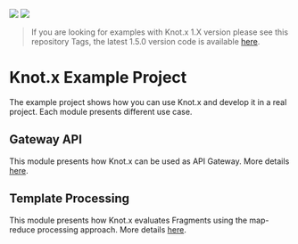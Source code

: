 [![][license img]][license]
[![][gitter img]][gitter]

> If you are looking for examples with Knot.x 1.X version please see this repository Tags,
the latest 1.5.0 version code is available
[here](https://github.com/Knotx/knotx-example-project/tree/1.5.0).

# Knot.x Example Project
The example project shows how you can use Knot.x and develop it in a real project.
Each module presents different use case.

## Gateway API
This module presents how Knot.x can be used as API Gateway. More details [here](https://github.com/Knotx/knotx-example-project/tree/master/gateway-api).

## Template Processing
This module presents how Knot.x evaluates Fragments using the map-reduce processing approach. More details [here](https://github.com/Knotx/knotx-example-project/tree/master/template-processing).


[license]:https://github.com/Cognifide/knotx/blob/master/LICENSE
[license img]:https://img.shields.io/badge/License-Apache%202.0-blue.svg

[gitter]:https://gitter.im/Knotx/Lobby
[gitter img]:https://badges.gitter.im/Knotx/knotx-extensions.svg
